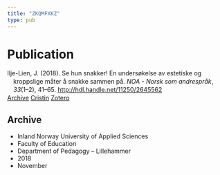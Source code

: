 ```yaml
---
title: "ZKQMFXKZ"
type: pub
---
```

<h1>Publication</h1>
<article id="csl-bib-container-ZKQMFXKZ" class="csl-bib-container">
  <div class="csl-bib-body" style="line-height: 1.35; padding-left: 1em; text-indent:-1em;">
  <div class="csl-entry">Ilje-Lien, J. (2018). Se hun snakker! En unders&#xF8;kelse av estetiske og kroppslige m&#xE5;ter &#xE5; snakke sammen p&#xE5;. <i>NOA - Norsk som andrespr&#xE5;k</i>, <i>33</i>(1&#x2013;2), 41&#x2013;65. <a href="http://hdl.handle.net/11250/2645562">http://hdl.handle.net/11250/2645562</a></div>
</div>
  <div class="csl-bib-buttons">
    <a href="#taxonomy-article-ZKQMFXKZ" class="csl-bib-button">Archive</a>
    <a href="https://app.cristin.no/results/show.jsf?id=1627439" alt="Cristin URL" class="csl-bib-button">Cristin</a>
    <a href="http://zotero.org/groups/5402882/items/ZKQMFXKZ" alt="Zotero URL" class="csl-bib-button">Zotero</a>
  </div>
  <div id="csl-bib-meta-container-ZKQMFXKZ"></div>
</article>
<div id="csl-bib-meta-ZKQMFXKZ" class="csl-bib-meta">
  <article id="taxonomy-article-ZKQMFXKZ" class="taxonomy-article">
    <h1>Archive</h1>
    <ul>
      <li>Inland Norway University of Applied Sciences</li>
      <li>Faculty of Education</li>
      <li>Department of Pedagogy – Lillehammer</li>
      <li>2018</li>
      <li>November</li>
    </ul>
  </article>
</div>
